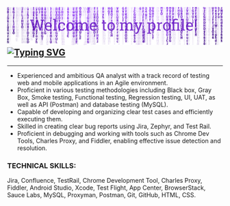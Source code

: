![MY cool](https://github.com/RuslanAsadullin/img/blob/main/header.png)
[![Typing SVG](https://readme-typing-svg.demolab.com/?multiline=true&random=false&width=435&height=105&lines=Ruslan+Asadullin;Automation+QA+Engineer;Los+Angeles%2C+California%2C+USA&font=Apple+Chancery&color=000000&duration=3000&size=30)](https://git.io/typing-svg)
---
---


- Experienced and ambitious QA analyst with a track record of testing web and mobile applications in an Agile environment.
- Proficient in various testing methodologies including Black box, Gray Box, Smoke testing, Functional testing, Regression testing, UI, UAT, as well as API (Postman) and database testing (MySQL).
- Capable of developing and organizing clear test cases and efficiently executing them.
- Skilled in creating clear bug reports using Jira, Zephyr, and Test Rail.
- Proficient in debugging and working with tools such as Chrome Dev Tools, Charles Proxy, and Fiddler, enabling effective issue detection and resolution.

### TECHNICAL SKILLS:

Jira, Confluence, TestRail, Chrome Development Tool, Charles Proxy, Fiddler, Android Studio, Xcode, Test Flight, App Center, BrowserStack, Sauce Labs, MySQL, Proxyman, Postman, Git, GitHub, HTML, CSS.

